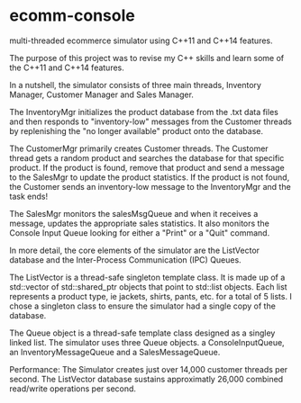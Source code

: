 # ecomm-console
multi-threaded ecommerce simulator using C++11 and C++14 features.

The purpose of this project was to revise my C++ skills and learn some of the C++11 and C++14 features.

In a nutshell, the simulator consists of three main threads, Inventory Manager, Customer Manager and 
Sales Manager.

The InventoryMgr initializes the product database from the .txt data files and then responds to 
"inventory-low" messages from the Customer threads by replenishing the "no longer available" product 
onto the database.

The CustomerMgr primarily creates Customer threads. The Customer thread gets a random product and searches
the database for that specific product. If the product is found, remove that product and send a message to
the SalesMgr to update the product statistics. If the product is not found, the Customer sends an 
inventory-low message to the InventoryMgr and the task ends!

The SalesMgr monitors the salesMsgQueue and when it receives a message, updates the appropriate sales
statistics. It also monitors the Console Input Queue looking for either a "Print" or a "Quit" command.  

In more detail, the core elements of the simulator are the ListVector database and the Inter-Process 
Communication (IPC) Queues.

The ListVector is a thread-safe singleton template class. It is made up of a std::vector of 
std::shared_ptr objects that point to std::list objects. Each list represents a product type, ie jackets,
shirts, pants, etc. for a total of 5 lists. I chose a singleton class to ensure the simulator had a 
single copy of the database.

The Queue object is a thread-safe template class designed as a singley linked list. The simulator uses 
three Queue objects. a ConsoleInputQueue, an InventoryMessageQueue and a SalesMessageQueue.

Performance:
The Simulator creates just over 14,000 customer threads per second. 
The ListVector database sustains approximatly 26,000 combined read/write operations per second.
